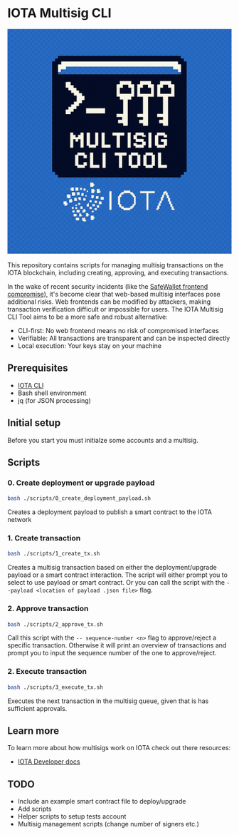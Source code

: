# IOTA Multisig CLI

![logo](/assets/logo.png)

This repository contains scripts for managing multisig transactions on the IOTA blockchain, including creating, approving, and executing transactions.

In the wake of recent security incidents (like the [SafeWallet frontend compromise](https://x.com/safe/status/1894768522720350673)), it's become clear that web-based multisig interfaces pose additional risks. Web frontends can be modified by attackers, making transaction verification difficult or impossible for users. The IOTA Multisig CLI Tool aims to be a more safe and robust alternative:
- CLI-first: No web frontend means no risk of compromised interfaces
- Verifiable: All transactions are transparent and can be inspected directly
- Local execution: Your keys stay on your machine

## Prerequisites

- [IOTA CLI](https://docs.iota.org/developer/getting-started/install-iota)
- Bash shell environment
- jq (for JSON processing)

## Initial setup

Before you start you must initialze some accounts and a multisig.

## Scripts

### 0. Create deployment or upgrade payload

```bash
bash ./scripts/0_create_deployment_payload.sh
```
Creates a deployment payload to publish a smart contract to the IOTA network

### 1. Create transaction

```bash
bash ./scripts/1_create_tx.sh
```
Creates a multisig transaction based on either the deployment/upgrade payload or a smart contract interaction.
The script will either prompt you to select to use payload or smart contract. Or you can call the script with the `--payload <location of payload .json file>` flag.

### 2. Approve transaction

```bash
bash ./scripts/2_approve_tx.sh
```

Call this script with the `-- sequence-number <n>` flag to approve/reject a specific transaction. Otherwise it will print an overview of transactions and prompt you to input the sequence number of the one to approve/reject.

### 2. Execute transaction

```bash
bash ./scripts/3_execute_tx.sh
```

Executes the next transaction in the multisig queue, given that is has sufficient approvals.


## Learn more

To learn more about how multisigs work on IOTA check out there resources:
- [IOTA Developer docs](https://docs.iota.org/developer/cryptography/transaction-auth/multisig)

## TODO
- Include an example smart contract file to deploy/upgrade
- Add scripts
- Helper scripts to setup tests account
- Multisig management scripts (change number of signers etc.)